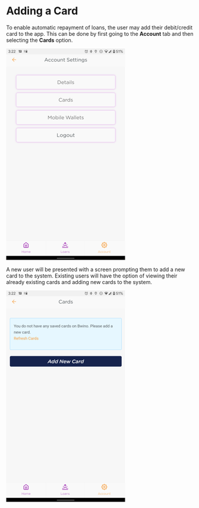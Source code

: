 # Adding a Card

To enable automatic repayment of loans, the user may add their debit/credit card to the app. This can be done by first going to the **Account** tab and then selecting the **Cards** option.

![The accounts tab](screenshots/adding_card/01_account_settings.png)

A new user will be presented with a screen prompting them to add a new card to the system. Existing users will have the option of viewing their already existing cards and adding new cards to the system.

![The Cards view](screenshots/adding_card/02_cards.png)
